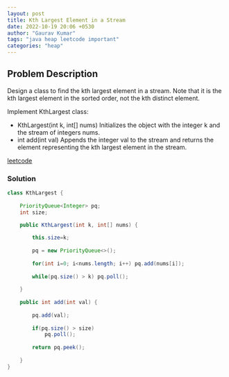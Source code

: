 ```yaml
---
layout: post
title: Kth Largest Element in a Stream
date: 2022-10-19 20:06 +0530
author: "Gaurav Kumar"
tags: "java heap leetcode important"
categories: "heap"
---
```


## Problem Description

Design a class to find the kth largest element in a stream. Note that it is the kth largest element in the sorted order, not the kth distinct element.

Implement KthLargest class:

- KthLargest(int k, int[] nums) Initializes the object with the integer k and the stream of integers nums.
- int add(int val) Appends the integer val to the stream and returns the element representing the kth largest element in the stream.

[leetcode](https://leetcode.com/problems/kth-largest-element-in-a-stream/)

### Solution

```java
class KthLargest {
    
    PriorityQueue<Integer> pq;
    int size;

    public KthLargest(int k, int[] nums) {
        
        this.size=k;
        
        pq = new PriorityQueue<>();
        
        for(int i=0; i<nums.length; i++) pq.add(nums[i]);
        
        while(pq.size() > k) pq.poll();
        
    }
    
    public int add(int val) {
        
        pq.add(val);
        
        if(pq.size() > size)
            pq.poll();
        
        return pq.peek();
        
    }
}
```
